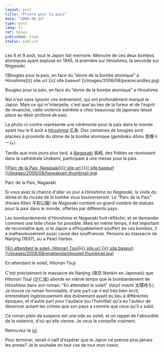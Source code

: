 ```yaml
---
layout: post
title: "Prière pour la paix"
date: "2006-08-14"
type: post
lang: fr
ref: heiwa
published: true
status: publish
---
```




Les 6 et 9 août, tout le Japon fait mémoire. Mémoire de ces deux bombes atomiques ayant explosé en 1945, la première sur _Hiroshima_, la seconde sur _Nagasaki_.

 

![Bougies pour la paix, en face du ”dome de la bombe atomique” a Hiroshima]({{ site.url }}{{ site.baseurl }}/images/2006/08/peacecandles.jpg)

Bougies pour la paix, en face du ”dome de la bombe atomique” a Hiroshima

Nul n'est sans ignorer ces événement, qui ont profondément marqué le Japon. Mais ce qui m'interpelle, c'est que'au lieu de la fureur et de l'esprit de revanche, cette violence extrême a chez beaucoup de japonais laissé place au désir profond de paix.

La photo ci-contre représente une cérémonie pour la paix dans le monde ayant lieu le 6 août à [_Hiroshima_](http://www.japonophile.com/map/hiroshima/) 広島. Des centaines de bougies sont placées à proximité du dôme de la bombe atomique (_gembaku dômu_ 原爆ドーム).

Tandis que trois jours plus tard, à [_Nagasaki_](http://www.japonophile.com/map/nagazaki/) 長崎, des fidèles se réunissent dans la cathédrale _Urakami_, participant à une messe pour la paix.

[![Parc de la Paix, Nagasaki]({{ site.url }}{{ site.baseurl }}/images/2006/08/heiwakoen.thumbnail.jpg)](http://www.japonophile.com/wp-content/uploads/2004-2006/heiwakoen.jpg "Parc de la Paix, Nagasaki")

Parc de la Paix, Nagasaki

Si vous avez la chance d'aller un jour à _Hiroshima_ ou _Nagasaki_, la visite du dôme et du musée de la bombe vous boulverseront. Le "Parc de la Paix" (_Heiwa Kôen_ 平和公園) de _Nagasaki_ contient un grand nombre de statues pour la paix dans le monde, offertes par différents pays.

Les bombardements d'_Hiroshima_ et _Nagasaki_ font réfléchir, et se demander comment une telle chose fut possible. Mais en même temps, il est important de reconnaître que, si le Japon a effroyablement souffert de ces bombes, il a malheureusement aussi causé des souffrances. Pensons au massacre de Nanjing (1937), ou a Pearl Harbor.

[![En attendant le soleil, Hitonari Tsuji]({{ site.url }}{{ site.baseurl }}/images/2006/08/enattendantlesoleil.thumbnail.jpg)](http://www.japonophile.com/wp-content/uploads/2004-2006/enattendantlesoleil.jpg "En attendant le soleil, Hitonari Tsuji")

En attendant le soleil, Hitonari Tsuji

C'est précisément le massacre de Nanjing (南京 _Nankin_ en Japonais) que _Hitonari Tsuji_ (辻仁成) aborde en même temps que le bombardement de _Hiroshima_ dans son roman: "En attendant le soleil" (_taiyô machi_ 太陽待ち). Je trouve ce roman formidable, d'une part car il est très bien écrit, entremêlant ingénieusement des événement ayant eu lieu à différentes époques, et d'autre part pour l'audace (ou l'humilité) qu'a eu l'auteur de dénoncer autant les crimes que son pays a commis que ceux qu'il a subit.

Ce roman plein de suspens est une ode au soleil, et un rappel de l'absurdité de la violence, d'où qu'elle vienne. Je vous le conseille vraiment.

Retrouvez-le [ici](http://www.amazon.fr/gp/product/2714440568/ref=sr_11_1/403-6969660-8097203?ie=UTF8).

Pour terminer, serait-il naïf d'espérer que le Japon ne prenne plus jamais les armes? Je le souhaite en tout cas de tout mon coeur.


